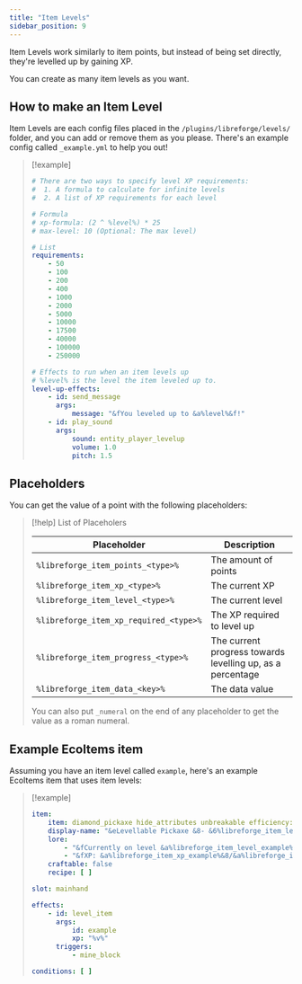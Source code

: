 ```yaml
---
title: "Item Levels"
sidebar_position: 9
---
```


Item Levels work similarly to item points, but instead of being set directly, they're levelled up by gaining XP.

You can create as many item levels as you want.

## How to make an Item Level

Item Levels are each config files placed in the `/plugins/libreforge/levels/` folder, and you can add or remove them as
you please.
There's an example config called `_example.yml` to help you out!

> [!example]
> ```yaml
> # There are two ways to specify level XP requirements:
> #  1. A formula to calculate for infinite levels
> #  2. A list of XP requirements for each level
> 
> # Formula
> # xp-formula: (2 ^ %level%) * 25
> # max-level: 10 (Optional: The max level)
> 
> # List
> requirements:
>     - 50
>     - 100
>     - 200
>     - 400
>     - 1000
>     - 2000
>     - 5000
>     - 10000
>     - 17500
>     - 40000
>     - 100000
>     - 250000
> 
> # Effects to run when an item levels up
> # %level% is the level the item leveled up to.
> level-up-effects:
>     - id: send_message
>       args:
>           message: "&fYou leveled up to &a%level%&f!"
>     - id: play_sound
>       args:
>           sound: entity_player_levelup
>           volume: 1.0
>           pitch: 1.5
> ```

## Placeholders

You can get the value of a point with the following placeholders:

> [!help] List of Placeholers
> 
> | Placeholder                            | Description                                                |
> | -------------------------------------- | ---------------------------------------------------------- |
> | `%libreforge_item_points_<type>%`      | The amount of points                                       |
> | `%libreforge_item_xp_<type>%`          | The current XP                                             |
> | `%libreforge_item_level_<type>%`       | The current level                                          |
> | `%libreforge_item_xp_required_<type>%` | The XP required to level up                                |
> | `%libreforge_item_progress_<type>%`    | The current progress towards levelling up, as a percentage |
> | `%libreforge_item_data_<key>%`         | The data value                                             |
> You can also put `_numeral` on the end of any placeholder to get the value as a roman numeral.

## Example EcoItems item

Assuming you have an item level called `example`, here's an example EcoItems item that uses item levels:

> [!example]
> ```yaml
> item:
>     item: diamond_pickaxe hide_attributes unbreakable efficiency:5 blast_mining:3
>     display-name: "&eLevellable Pickaxe &8- &6%libreforge_item_level_example_numeral%"
>     lore:
>         - "&fCurrently on level &a%libreforge_item_level_example%"
>         - "&fXP: &a%libreforge_item_xp_example%&8/&a%libreforge_item_xp_required_example% &f(&a%libreforge_item_progress_example%%&f)"
>     craftable: false
>     recipe: [ ]
> 
> slot: mainhand
> 
> effects:
>     - id: level_item
>       args:
>           id: example
>           xp: "%v%"
>       triggers:
>           - mine_block
> 
> conditions: [ ]
> ```
